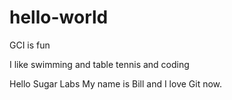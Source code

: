 # hello-world
GCI is fun


I like swimming and table tennis and coding

Hello Sugar Labs
My name is Bill and I love Git now.
